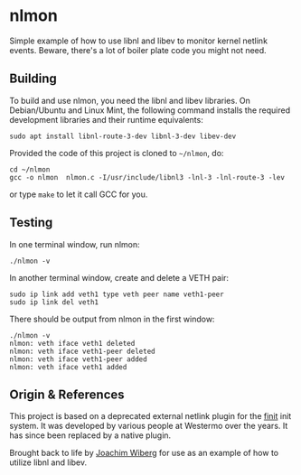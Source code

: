 nlmon
=====

Simple example of how to use libnl and libev to monitor kernel netlink
events.  Beware, there's a lot of boiler plate code you might not need.


Building
--------

To build and use nlmon, you need the libnl and libev libraries.  On
Debian/Ubuntu and Linux Mint, the following command installs the
required development libraries and their runtime equivalents:

    sudo apt install libnl-route-3-dev libnl-3-dev libev-dev

Provided the code of this project is cloned to `~/nlmon`, do:

    cd ~/nlmon
    gcc -o nlmon  nlmon.c -I/usr/include/libnl3 -lnl-3 -lnl-route-3 -lev

or type `make` to let it call GCC for you.


Testing
-------

In one terminal window, run nlmon:

    ./nlmon -v

In another terminal window, create and delete a VETH pair:

    sudo ip link add veth1 type veth peer name veth1-peer
    sudo ip link del veth1

There should be output from nlmon in the first window:

    ./nlmon -v
    nlmon: veth iface veth1 deleted
    nlmon: veth iface veth1-peer deleted
    nlmon: veth iface veth1-peer added
    nlmon: veth iface veth1 added


Origin & References
-------------------

This project is based on a deprecated external netlink plugin for the
[finit][] init system.  It was developed by various people at Westermo
over the years.  It has since been replaced by a native plugin.

Brought back to life by [Joachim Wiberg][] for use as an example of how
to utilize libnl and libev.

[finit]:          https://github.com/troglobit/finit
[Joachim Wiberg]: http://troglobit.com
